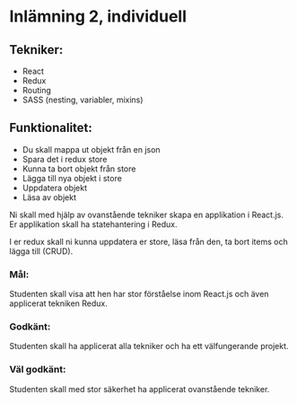 # Inlämning 2, individuell

## Tekniker:

- React
- Redux
- Routing
- SASS (nesting, variabler, mixins)


## Funktionalitet:

- Du skall mappa ut objekt från en json
- Spara det i redux store
- Kunna ta bort objekt från store
- Lägga till nya objekt i store
- Uppdatera objekt
- Läsa av objekt


Ni skall med hjälp av ovanstående tekniker skapa en applikation i React.js. Er applikation skall ha statehantering i Redux.

I er redux skall ni kunna uppdatera er store, läsa från den, ta bort items och lägga till (CRUD).

### Mål:

Studenten skall visa att hen har stor förståelse inom React.js och även applicerat tekniken Redux.

### Godkänt:

Studenten skall ha applicerat alla tekniker och ha ett välfungerande projekt.

### Väl godkänt:

Studenten skall med stor säkerhet ha applicerat ovanstående tekniker.
